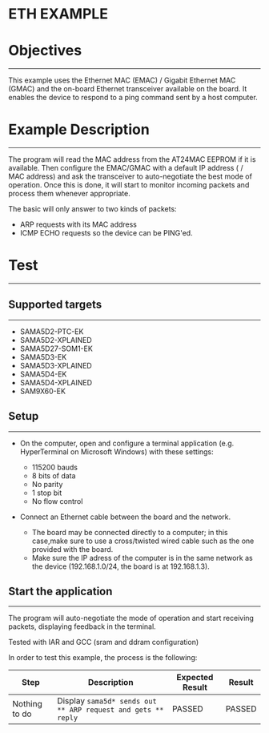 ETH EXAMPLE
============

# Objectives
------------
This example uses the Ethernet MAC (EMAC) / Gigabit Ethernet MAC (GMAC) and the on-board Ethernet
transceiver available on the board. It enables the device to respond to a ping
command sent by a host computer.

# Example Description
---------------------
The program will read the MAC address from the AT24MAC EEPROM if it is
available. Then configure the EMAC/GMAC with a default IP address ( / MAC address)
and ask the transceiver to auto-negotiate the best mode of operation. Once this
is done, it will start to monitor incoming packets and process them whenever
appropriate.

The basic will only answer to two kinds of packets:
 - ARP requests with its MAC address
 - ICMP ECHO requests so the device can be PING'ed.

# Test
------

## Supported targets
--------------------
* SAMA5D2-PTC-EK
* SAMA5D2-XPLAINED
* SAMA5D27-SOM1-EK
* SAMA5D3-EK
* SAMA5D3-XPLAINED
* SAMA5D4-EK
* SAMA5D4-XPLAINED
* SAM9X60-EK

## Setup
--------
 - On the computer, open and configure a terminal application
(e.g. HyperTerminal on Microsoft Windows) with these settings:

     - 115200 bauds
     - 8 bits of data
     - No parity
     - 1 stop bit
     - No flow control

 - Connect an Ethernet cable between the board and the network.

     - The board may be connected directly to a computer; in this case,make sure to use a cross/twisted wired cable such as the one provided with the board.
     - Make sure the IP adress of the computer is in the same network as the device (192.168.1.0/24, the board is at 192.168.1.3).

## Start the application
------------------------

The program will auto-negotiate the mode of operation and start receiving
packets, displaying feedback in the terminal.

Tested with IAR and GCC (sram and ddram configuration)

In order to test this example, the process is the following:

Step | Description | Expected Result | Result
-----|-------------|-----------------|-------
Nothing to do | Display ``sama5d* sends out ** ARP request and gets ** reply`` | PASSED | PASSED
